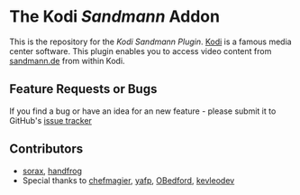 # The Kodi _Sandmann_ Addon

This is the repository for the _Kodi Sandmann Plugin_.
[Kodi](https://kodi.tv) is a famous media center software.
This plugin enables you to access video content from
[sandmann.de](http://www.sandmann.de) from within Kodi.

## Feature Requests or Bugs

If you find a bug or have an idea for an new feature - please submit it to GitHub's
[issue tracker](https://github.com/sorax/plugin.video.sandmann/issues)

## Contributors

- [sorax](https://github.com/sorax), [handfrog](https://github.com/handfrog)
- Special thanks to [chefmagier](https://github.com/chefmagier), [yafp](https://github.com/yafp), [OBedford](https://github.com/OBedford), [kevleodev](https://github.com/kevleodev)
